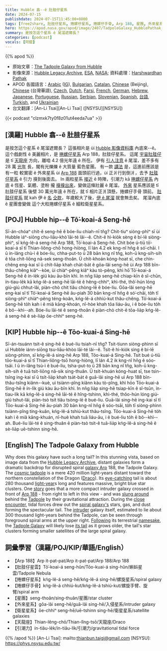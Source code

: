 ```yaml
---
title: Hubble 翕--ê 肚胿仔星系
date: 2024-07-15
publishdate: 2024-07-15T11:45:00+0800
tags: [free2share, 肚胿仔星系, 捲螺仔星系, 捲螺仔手骨, Arp 188, 星團, 外來星系, 衛星星系, 天龍座, 引潮力]
hero: https://apod.nasa.gov/apod/image/2407/TadpoleGalaxy_HubblePathak_960.jpg
summary: 是按怎這个星系 ê 尾溜遮爾長？
categories: [podcast]
vocals: [阿錕]
---
```


{{% apod %}}

- 原始文章：[The Tadpole Galaxy from Hubble](https://apod.nasa.gov/apod/ap240715.html)
- 影像來源：[Hubble Legacy Archive](https://hla.stsci.edu/), [ESA](https://www.esa.int/), [NASA](https://www.nasa.gov/); 資料處理：[Harshwardhan Pathak](https://www.instagram.com/mr.cosmic.wanderer/)
- APOD 各國語言：[Arabic](https://apod.me/) ([IG](https://www.instagram.com/apod.arabic/)), [Bulgarian](https://mediabricks.bg/apod-bulgaria), [Catalan](http://www.apod.cat/), [Chinese](https://www.bjp.org.cn/APOD/today.shtml) (Beijing), [Chinese](http://sprite.phys.ncku.edu.tw/astrolab/mirrors/apod/apod.html) (台灣華語), [Czech](http://www.astro.cz/apod/), [Dutch](http://www.apod.nl/), [Farsi](https://www.instagram.com/avastarapod/), [French](http://www.cidehom.com/apod.php),
[German](http://www.starobserver.org/), [Hebrew](http://www.astronomia2009.org.il/info/apod/apod.htm), [Japanese](http://home.u05.itscom.net/apodjpn/apodj/apodj0.htm), [Portuguese](https://www.instagram.com/apodbrasil/), [Russian](http://www.astronet.ru/db/apod.html), [Serbian](http://www.apod.rs/), [Slovenian](http://apod.fmf.uni-lj.si/), [Spanish](http://observatorio.info/), [台語](https://apod.tw/), [Tur](https://www.uzaydanhaberler.com/category/gorsel/apod/)[kish](https://evrimagaci.org/apod/), and [Ukrainian](http://astronomy.pp.ua/)
- 台文翻譯：[An-Li Tsai][An-Li Tsai] ([NSYSU][NSYSU])

{{< podcast "clzmxk7ty0f8z01ut4eeda7ua" >}}

## [漢羅] Hubble 翕--ê 肚胿仔星系
是按怎這个星系 ê 尾溜遮爾長？
這張相片是 ùi [Hubble 影像資料庫][Hubble Legacy Archive] 內底來--ê。
這个戲劇性 ê 美麗相片，是 [捲螺仔星系][galaxy Arp] Arp 188，肚胿仔星系。
這尾 [宇宙肚胿仔][cosmic tadpole] 是 tī [天龍座][Draco] 方向，離咱 4.2 億光年遠 ê 所在。
伊有 [引人注意][eye-catching] ê 尾溜，差不多有 28 萬 [光年][light-year] 長，閣有光爍爍 ê 大質量 藍色星團。
有一款 [講法][story] 是，這進前應該是有一粒 較實密 ê 外來星系 ùi [Arp 188][Arp 188] 面頭前行過，ùi 正爿行到倒爿，去予 [肚胿仔星系][Tadpole] ê 引力 搝到後面去。
In 兩粒星系 [接近][close encounter] ê 時陣，引潮力 kā [捲螺仔星系][spiral galaxy's] 內底 ê 恆星、氣體、塗粉 攏 [搝搝出來][slung around]，變做這條壯麗 ê 尾溜。
[外來][intruder] 星系應該是 tī 肚胿仔星系 後壁 30 萬光年遠 ê 所在，就 tī 相片正爿頂懸，捲螺仔手骨 頭前。
[肚胿仔星系][Tadpole Galaxy] 就 kah 伊 ê [名][namesake] [仝款][Following]，年歲較大了後，[伊 ê 尾溜][its tail] 就會無去矣。
尾溜內底 ê 星團會變做 這个大粒捲螺仔星系 ê 細粒衛星星系。

## [POJ] Hubble hip--ê Tō͘-koai-á Seng-hē
Sī-án-chóaⁿ chit-ê seng-hē ê bóe-liu chiah-nī tn̂g?
Chit-tiuⁿ siòng-phìⁿ sī ùi Hubble iáⁿ-siōng chu-liāu-khò͘ lāi-té lâi--ê.
Chit-ê hì-kio̍k sèng ê bí-lē siòng-phìⁿ, sī kńg-lê-á seng-hē Arp 188, Tō͘-koai-á Seng-hē.
Chit bóe ú-tiū tō͘-koai-á sī tī Thian-liông-chō hong-hiòng, lī lán 4.2 ek kng-nî hn̄g ê só͘-chāi.
I ū ín-lâng chù-ì ê bóe-liu, chha-put-to ū 28 bān kng nî tn̂g, koh-ū kng-sih-sih ê tōa chit-liōng nâ-sek seng-thoân.
Ū chi̍t-khoán kóng-hoat sī, che chìn-chêng eng-kai sī ū chi̍t-lia̍p khah cha̍t-ba̍t ê gōa-lâi seng-hē ùi Arp 188 bīn-thâu-chêng kiâⁿ--kòe, ùi chiàⁿ-pêng kiâⁿ kàu tò-pêng, khì hō͘ Tō͘-koai-á Seng-hē ê ín-le̍k giú kàu āu-bīn khì.
In nn̄g lia̍p seng-hē chiap-kīn ê sî-chūn, ín-tiau-le̍k kā kńg-lê-á seng-hē lāi-té ê hêng-chhiⁿ, khì-thé, thô͘-hún lóng giú-giú chhut-lâi, piàn-chò chit tiâu chòng-lē ê bóe-liu.
Gōa-lâi seng-hē eng-kai sī tī Tō͘-koai-á Seng-hē āu-piah 30 bān kng-nî hn̄g ê só͘-chāi, to̍h tī siòng-phìⁿ chiàⁿ-pêng téng-koân, kńg-lê-á chhiú-kut thâu-chêng.
Tō͘-koai-á Seng-hē to̍h kah i ê miâ kāng-khoán, nî-hòe khah tōa liáu-āu, i ê bóe-liu to̍h ē bô--khì--ah.
Bóe-liu lāi-té ê seng-thoân ē piàn-chò chit-ê tōa-lia̍p kńg-lê-á seng-hē ê sè-lia̍p ōe-chhiⁿ seng-hē.

## [KIP] Hubble hip--ê Tōo-kuai-á Sing-hē
Sī-án-tsuánn tsit-ê sing-hē ê bué-liu tsiah-nī tn̂g?
Tsit-tiunn siòng-phìnn sī uì Hubble iánn-siōng tsu-liāu-khòo lāi-té lâi--ê.
Tsit-ê hì-kio̍k sìng ê bí-lē siòng-phìnn, sī kńg-lê-á sing-hē Arp 188, Tōo-kuai-á Sing-hē.
Tsit bué ú-tiū tōo-kuai-á sī tī Thian-liông-tsō hong-hiòng, lī lán 4.2 ik kng-nî hn̄g ê sóo-tsāi.
I ū ín-lâng tsù-ì ê bué-liu, tsha-put-to ū 28 bān kng nî tn̂g, koh-ū kng-sih-sih ê tuā tsit-liōng nâ-sik sing-thuân.
Ū tsi̍t-khuán kóng-huat sī, tse tsìn-tsîng ing-kai sī ū tsi̍t-lia̍p khah tsa̍t-ba̍t ê guā-lâi sing-hē uì Arp 188 bīn-thâu-tsîng kiânn--kuè, uì tsiànn-pîng kiânn kàu tò-pîng, khì hōo Tōo-kuai-á Sing-hē ê ín-li̍k giú kàu āu-bīn khì.
In nn̄g lia̍p sing-hē tsiap-kīn ê sî-tsūn, ín-tiau-li̍k kā kńg-lê-á sing-hē lāi-té ê hîng-tshinn, khì-thé, thôo-hún lóng giú-giú tshut-lâi, piàn-tsò tsit tiâu tsòng-lē ê bué-liu.
Guā-lâi sing-hē ing-kai sī tī Tōo-kuai-á Sing-hē āu-piah 30 bān kng-nî hn̄g ê sóo-tsāi, to̍h tī siòng-phìnn tsiànn-pîng tíng-kuân, kńg-lê-á tshiú-kut thâu-tsîng.
Tōo-kuai-á Sing-hē to̍h kah i ê miâ kāng-khuán, nî-huè khah tuā liáu-āu, i ê bué-liu to̍h ē bô--khì--ah.
Bué-liu lāi-té ê sing-thuân ē piàn-tsò tsit-ê tuā-lia̍p kńg-lê-á sing-hē ê sè-lia̍p uē-tshinn sing-hē.

## [English] The Tadpole Galaxy from Hubble
Why does this galaxy have such a long tail?
In this stunning vista, based on image data from the [Hubble Legacy Archive][Hubble Legacy Archive], distant galaxies form a dramatic backdrop for disrupted spiral [galaxy Arp][galaxy Arp] 188, the Tadpole Galaxy.
The [cosmic tadpole][cosmic tadpole] is a mere 420 million light-years distant toward the northern constellation of the Dragon ([Draco][Draco]).
Its [eye-catching][eye-catching] tail is about 280 thousand [light-year][light-year]s long and features massive, bright blue star clusters.
One [story][story] goes that a more compact intruder galaxy crossed in front of [Arp 188][Arp 188] - from right to left in this view - and was [slung around][slung around] behind the [Tadpole][Tadpole] by their gravitational attraction.
During the [close encounter][close encounter], tidal forces drew out the [spiral galaxy's][spiral galaxy's] stars, gas, and dust forming the spectacular tail.
The [intruder][intruder] galaxy itself, estimated to lie about 300 thousand light-years behind the Tadpole, can be seen through foreground spiral arms at the upper right.
[Following][Following] its terrestrial [namesake][namesake], the [Tadpole Galaxy][Tadpole Galaxy] will likely lose [its tail][its tail] as it grows older, the tail's star clusters forming smaller satellites of the large spiral galaxy.

## 詞彙學習（漢羅/POJ/KIP/華語/English）
- 【Arp 188】Arp it-pat-pat/Arp it-pat-pat/Arp 188/Arp 188
- 【肚胿仔星雲】Tō͘-koai-á seng-hûn/Tōo-kuai-á sing-hûn/蝌蚪星雲/Tadpole Nebula
- 【捲螺仔星系】kńg-lê-á seng-hē/kńg-lê-á sing-hē/螺旋星系/spiral galaxy
- 【捲螺仔手骨】kńg-lê-á chhiú-kut/kńg-lê-á tshiú-kut/螺旋手臂、旋臂/spiral arm
- 【星團】seng-thoân/sing-thuân/星團/star cluster
- 【外來星系】gōa-lâi seng-hē/guā-lâi sing-hē/入侵星系/intruder galaxy
- 【衛星星系】ōe-chhiⁿ seng-hē/uē-tshinn sing-hē/衛星星系/satellite galaxies
- 【天龍座】Thian-lêng-chō/Thian-lîng-tsō/天龍座/Draco
- 【引潮力】ín-tiâu-le̍k/ín-tiâu-li̍k/引潮力/gravitational tidal force

{{% /apod %}}
[An-Li Tsai]: mailto:thianbun.taigi@gmail.com
[NSYSU]: https://phys.nsysu.edu.tw/

[copyright]: https://apod.nasa.gov/apod/fap/lib/about_apod.html#srapply
[License3]: https://creativecommons.org/licenses/by/3.0/
[License2]:https://creativecommons.org/licenses/by-nc-nd/2.0/

[Hubble Legacy Archive]:https://hla.stsci.edu/
[galaxy Arp]:http://nedwww.ipac.caltech.edu/level5/Arp/frames.html
[cosmic tadpole]:https://hubblesite.org/contents/media/images/2002/11/1181-Image.html
[Draco]:https://en.wikipedia.org/wiki/Draco_(constellation)
[eye-catching]:https://img.huffingtonpost.com/asset/5bad12683c000032000b0e42.jpeg?ops=scalefit_630_noupscale
[light-year]:https://science.nasa.gov/exoplanets/what-is-a-light-year/
[story]:http://www.boop.org/jan/justso/
[Arp 188]:https://www.astrobin.com/6odbgy/G/
[slung around]:https://apod.nasa.gov/apod/ap150201.html
[Tadpole]:https://en.wikipedia.org/wiki/Tadpole_Galaxy
[close encounter]:https://apod.nasa.gov/apod/ap120812.html
[spiral galaxy's]:https://apod.nasa.gov/apod/ap120604.html
[intruder]:https://apod.nasa.gov/apod/ap970224.html
[Following]:https://annex.exploratorium.edu/frogs/
[namesake]:http://www.countrysideinfo.co.uk/metindex.htm
[Tadpole Galaxy]:https://en.wikipedia.org/wiki/Tadpole_Galaxy
[its tail]:https://ui.adsabs.harvard.edu/abs/1972ApJ...178..623T/abstract
